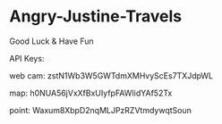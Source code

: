 # Angry-Justine-Travels

Good Luck & Have Fun


API Keys:

web cam:
zstN1Wb3W5GWTdmXMHvyScEs7TXJdpWL

map:
h0NUA56jVxXfBxUIyfpFAWIidYAf52Tx

point:
Waxum8XbpD2nqMLJPzRZVtmdywqtSoun
